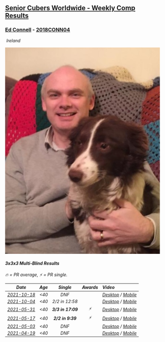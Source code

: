 <style>table {white-space: nowrap;}</style>
<link rel="stylesheet" type="text/css" href="/scw-comp/css/flags.css" />

## [Senior Cubers Worldwide - Weekly Comp Results](/scw-comp/results/)
### [Ed Connell](README.md) - [2018CONN04](https://www.worldcubeassociation.org/persons/2018CONN04?event=333mbf)

<i class="flag flag-IE" />&nbsp;Ireland

![Ed Connell](1583010027.jpg)

#### 3x3x3 Multi-Blind Results

<span style="white-space: nowrap;">🔥 = PR average</span>, <span style="white-space: nowrap;">⚡ = PR single</span>.

| Date | Age | Single | Awards | Video |
| :--: | :--: | :--: | :--: | :-- |
| [2021-10-18](../../results/2021-10-18/333mbf.md) | <40 | DNF |  | [Desktop](https://www.facebook.com/events/307788960729409/permalink/310951807079791) / [Mobile](https://m.facebook.com/events/307788960729409?view=permalink&id=310951807079791) |
| [2021-10-04](../../results/2021-10-04/333mbf.md) | <40 | 2/2 in 12:58 |  | [Desktop](https://www.facebook.com/events/244694307606524/permalink/253236693418952) / [Mobile](https://m.facebook.com/events/244694307606524?view=permalink&id=253236693418952) |
| [2021-05-31](../../results/2021-05-31/333mbf.md) | <40 | **3/3 in 17:09** | ⚡ | [Desktop](https://www.facebook.com/events/309278524127030/permalink/312482883806594) / [Mobile](https://m.facebook.com/events/309278524127030?view=permalink&id=312482883806594) |
| [2021-05-17](../../results/2021-05-17/333mbf.md) | <40 | **2/2 in 9:39** | ⚡ | [Desktop](https://www.facebook.com/events/1138256699977086/permalink/1146351442500945) / [Mobile](https://m.facebook.com/events/1138256699977086?view=permalink&id=1146351442500945) |
| [2021-05-03](../../results/2021-05-03/333mbf.md) | <40 | DNF |  | [Desktop](https://www.facebook.com/events/300400098120799/permalink/300853251408817) / [Mobile](https://m.facebook.com/events/300400098120799?view=permalink&id=300853251408817) |
| [2021-04-19](../../results/2021-04-19/333mbf.md) | <40 | DNF |  | [Desktop](https://www.facebook.com/events/333638981660304/permalink/337432584614277) / [Mobile](https://m.facebook.com/events/333638981660304?view=permalink&id=337432584614277) |


<!-- Global site tag (gtag.js) - Google Analytics -->
<script async src="https://www.googletagmanager.com/gtag/js?id=UA-86348435-3"></script>
<script>window.dataLayer = window.dataLayer || []; function gtag() {dataLayer.push(arguments);} gtag('js', new Date()); gtag('config', 'UA-86348435-3');</script>
